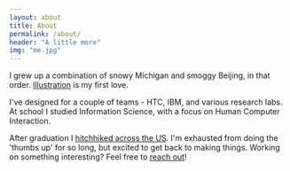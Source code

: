 ```yaml
---
layout: about
title: About
permalink: /about/
header: "A little more"
img: "me.jpg"
---
```

<!-- <div class="ph5-ns ph4">
<canvas class="vh-75" id="needles" style="background:#ea5a41"></div>
</div> -->

I grew up a combination of snowy Michigan and smoggy Beijing, in that order. [Illustration](/illo) is my first love.

I've designed for a couple of teams -
   HTC, IBM, and various research labs. At school I studied Information Science,
   with a focus on Human Computer Interaction.

   After graduation I [hitchhiked across the US](/hitchhiking). I'm exhausted from doing the 'thumbs up' for so long, but excited to get back to making things. Working on something interesting?
   Feel free to [reach out](mailto:kym5@cornell.edu)!



<script type="text/javascript" src="/assets/js/paper-full.js"></script>
<script type="text/paperscript" canvas="needles">

var activeConfig = 1;
var totalConfigs = 100;

var nav = 0;
var numHor;
var numVert;
var from = new Point(0,0);
var to;
var count;
var thickness = 40;
var pink = '#EB005A'
var blue = '#009dec'
var yellow = '#FFFF00'
generate();

function generate(){
    if (activeConfig==1){
        thickness = 15;
        numHor = 13;
        numVert = 7;
        to = [30, 30];
        color = '#6487ae';
    }
    else if (activeConfig>1){
        thickness = Math.floor((Math.random() * 26))
        numHor = Math.floor((Math.random() * 20) + 10);
        numVert = Math.floor((Math.random() * 15) + 5);

        var bracket = Math.floor(Math.random*3)

        if (bracket > 2){
        var x = Math.floor((Math.random() * 800));
        var y = Math.floor((Math.random() * 1000));
        } else if (bracket > 1){
        var x = Math.floor((Math.random() * 400));
        var y = Math.floor((Math.random() * 300));
        } else {
        var x = Math.floor((Math.random() * 100)+2);
        var y = Math.floor((Math.random() * 100)+2);
        }

        to = (x, y);
        var redRandom = Math.random()
        var blueRandom = Math.random()
        var greenRandom = Math.random()
        color = new Color(redRandom, greenRandom, blueRandom, 1);
    }



    count = numHor * numVert;
    var line = new Path.Line(from, to);

    line.style = {strokeColor : color, strokeWidth : thickness, strokeCap : 'round'};
    var symbol = new Symbol(line);
    for (var i = 0; i< numHor; i++){
        for (var j = 0; j< numVert; j++){
           var instance = symbol.place();
             instance.position.x = (view.size.width-nav)/numHor * i + view.size.width/40 +nav;
             instance.position.y = view.size.height/numVert * j + view.size.height/20;
        }
    }
}

function onMouseMove(event){
    for (var i = 0; i < count; i++) {
        var item = project.activeLayer.children[i];
        var vector = event.point - item.position;
        var prevVector = event.lastPoint - item.position;
        item.rotate(vector.angle-prevVector.angle, item.position);
    }
}

//kinda cool but not what I want
// function onResize(){
//     for (var i = 0; i < count; i++) {
//         var item = project.activeLayer.children[i];
//         item.position.y = view.size.width/numVert * i/numHor + 30
//     }
// }

function onMouseDown(event) {
    activeConfig++;
    if (activeConfig>totalConfigs){
        activeConfig = 1;
    }
    project.activeLayer.removeChildren();
    generate();
}

function onResize(event){
   project.activeLayer.removeChildren();
   generate();
}


</script>
